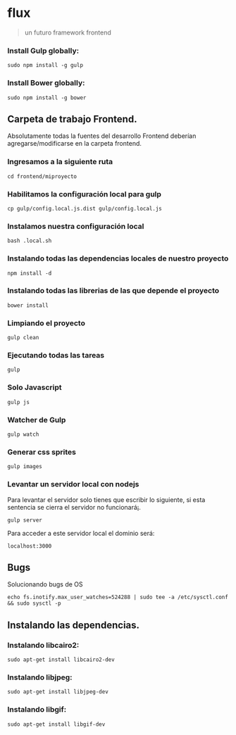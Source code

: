 # flux

> un futuro framework frontend

### Install Gulp globally:

```
sudo npm install -g gulp
```

### Install Bower globally:

```
sudo npm install -g bower
```

## Carpeta de trabajo Frontend.

Absolutamente todas la fuentes del desarrollo Frontend deberían agregarse/modificarse en la carpeta frontend.

### Ingresamos a la siguiente ruta

```
cd frontend/miproyecto
```

### Habilitamos la configuración local para gulp

```
cp gulp/config.local.js.dist gulp/config.local.js
```

### Instalamos nuestra configuración local

```
bash .local.sh
```

### Instalando todas las dependencias locales de nuestro proyecto

```
npm install -d
```

### Instalando todas las librerias de las que depende el proyecto

```
bower install
```

### Limpiando el proyecto

```
gulp clean
```

### Ejecutando todas las tareas

```
gulp
```

### Solo Javascript

```
gulp js
```

### Watcher de Gulp

```
gulp watch
```

### Generar css sprites

```
gulp images
```

### Levantar un servidor local con nodejs

Para levantar el servidor solo tienes que escribir lo siguiente,
si esta sentencia se cierra el servidor no funcionará¡.

```
gulp server
```

Para acceder a este servidor local el dominio será:

```
localhost:3000
```

## Bugs

Solucionando bugs de OS

```
echo fs.inotify.max_user_watches=524288 | sudo tee -a /etc/sysctl.conf && sudo sysctl -p
```

## Instalando las dependencias.

### Instalando libcairo2:

```
sudo apt-get install libcairo2-dev
```

### Instalando libjpeg:

```
sudo apt-get install libjpeg-dev
```

### Instalando libgif:

```
sudo apt-get install libgif-dev
```
